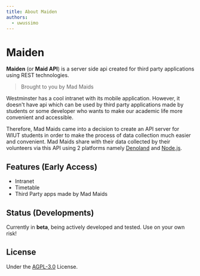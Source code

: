 ```yaml
---
title: About Maiden
authors:
  - uwussimo
---
```


# Maiden

**Maiden** (or **Maid API**) is a server side api created for third party
applications using REST technologies.

> Brought to you by Mad Maids

Westminster has a cool intranet with its mobile application. However, it doesn't
have api which can be used by third party applications made by students or some
developer who wants to make our academic life more convenient and accessible.

Therefore, Mad Maids came into a decision to create an API server for WIUT
students in order to make the process of data collection much easier and
convenient. Mad Maids share with their data collected by their volunteers via
this API using 2 platforms namely [Denoland] and [Node.js].

## Features (Early Access)

- Intranet
- Timetable
- Third Party apps made by Mad Maids

## Status (Developments)

Currently in **beta**, being actively developed and tested. Use on your own
risk!

## License

Under the [AGPL-3.0] License.

[Denoland]: https://deno.land/
[Node.js]: https://nodejs.org
[AGPL-3.0]: https://opensource.org/licenses/AGPL-3.0
